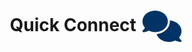 <div style="display: flex; justify-content: center; align-items: center; height: 100vh; text-align: center;">
    <h1 style="margin: 0;">
        Quick Connect 
        <svg xmlns="http://www.w3.org/2000/svg" viewBox="0 0 640 512" width="70" height="50" style="vertical-align: middle;">
            <!--!Font Awesome Free 6.6.0 by @fontawesome - https://fontawesome.com License - https://fontawesome.com/license/free Copyright 2024 Fonticons, Inc.-->
            <path fill="#003366" d="M208 352c114.9 0 208-78.8 208-176S322.9 0 208 0S0 78.8 0 176c0 38.6 14.7 74.3 39.6 103.4c-3.5 9.4-8.7 17.7-14.2 24.7c-4.8 6.2-9.7 11-13.3 14.3c-1.8 1.6-3.3 2.9-4.3 3.7c-.5 .4-.9 .7-1.1 .8l-.2 .2s0 0 0 0s0 0 0 0C1 327.2-1.4 334.4 .8 340.9S9.1 352 16 352c21.8 0 43.8-5.6 62.1-12.5c9.2-3.5 17.8-7.4 25.2-11.4C134.1 343.3 169.8 352 208 352zM448 176c0 112.3-99.1 196.9-216.5 207C255.8 457.4 336.4 512 432 512c38.2 0 73.9-8.7 104.7-23.9c7.5 4 16 7.9 25.2 11.4c18.3 6.9 40.3 12.5 62.1 12.5c6.9 0 13.1-4.5 15.2-11.1c2.1-6.6-.2-13.8-5.8-17.9c0 0 0 0 0 0s0 0 0 0l-.2-.2c-.2-.2-.6-.4-1.1-.8c-1-.8-2.5-2-4.3-3.7c-3.6-3.3-8.5-8.1-13.3-14.3c-5.5-7-10.7-15.4-14.2-24.7c24.9-29 39.6-64.7 39.6-103.4c0-92.8-84.9-168.9-192.6-175.5c.4 5.1 .6 10.3 .6 15.5z"/>
        </svg>
    </h1>
</div>



**Quick Connect** is an application that allows you to create chat rooms instantly from anywhere and connect with anyone. It's simple, fast, and designed to give users a quick and seamless communication experience.

## Features

- **Instant Chat Rooms**: Create a chat room on the fly with a unique timestamp-based identifier.
- **Seamless Connections**: Join or invite others to chat rooms from any device.
- **Lightweight and Fast**: Optimized for fast performance and instant messaging.
- **No Signups Needed**: No need for users to sign up; start chatting right away.

## Installation

To install the dependencies and run the project, follow the steps below:

### Using `pyenv` and `pipenv`:

1. Install [pyenv](https://github.com/pyenv/pyenv) to manage Python versions:
   ```bash
   pyenv install 3.10.10
   pyenv local 3.10.10
   ```

2. Clone the repository:
   ```bash
   git clone https://github.com/taha2samy/QuickConnect.git
   cd quick-connect
   ```

3. Install [pipenv](https://pipenv.pypa.io/en/latest/) to manage the environment and packages:
   ```bash
   pipenv install
   ```

4. Activate the virtual environment:
   ```bash
   pipenv shell
   ```
5. Build the project Database:
   ```bash
   pipenv run python manage.py migrate
   ``` 
6. Run the application:
   ```bash
   pipenv run python manage.py runserver
   ```

## Usage

1. Open the application.
2. Create a chat room by pressing the **Create Chat Room** button.
3. Share the unique chat room identifier with the person you want to connect with.
4. Start chatting instantly.

## Project Structure

```plaintext
|   .gitignore
|   .python-version
|   db.sqlite3
|   manage.py
|   Pipfile
|   Pipfile.lock
|   readme.md
|
+---QuickConnect
|       asgi.py
|       settings.py
|       urls.py
|       wsgi.py
|       __init__.py
|
\---rooms
    |   admin.py
    |   apps.py
    |   consumers.py
    |   models.py
    |   routing.py
    |   tests.py
    |   views.py
    |   __init__.py
    |
    +---migrations
    |       __init__.py
    |
    \---templates
            Home.html
            room.html
```

## Contributing

Contributions are welcome! Please fork the repository and submit a pull request for review.

## License

This project is licensed under the MIT License - see the [LICENSE](LICENSE) file for details.

---

**Quick Connect** – Instant connections, anywhere, anytime.
```

Feel free to modify the structure or the content based on your specific project details.
